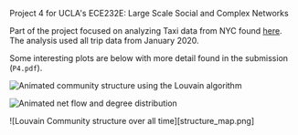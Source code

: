 Project 4 for UCLA's ECE232E: Large Scale Social and Complex Networks

Part of the project focused on analyzing Taxi data from NYC found [here](https://www1.nyc.gov/site/tlc/about/tlc-trip-record-data.page). The analysis used all trip data from January 2020.

Some interesting plots are below with more detail found in the submission (`P4.pdf`).

![Animated community structure using the Louvain algorithm](https://i.imgur.com/7RQJZTn.gif)

![Animated net flow and degree distribution](https://i.imgur.com/XpFaj8c.gif)

![Louvain Community structure over all time][structure_map.png]